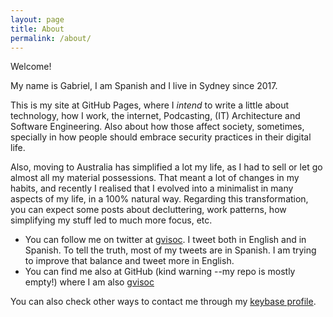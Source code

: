 ```yaml
---
layout: page
title: About
permalink: /about/
---
```


Welcome!

My name is Gabriel, I am Spanish and I live in Sydney since 2017.

This is my site at GitHub Pages, where I *intend* to write a little about technology, how I work, the internet, Podcasting, (IT) Architecture and Software Engineering. Also about how those affect society, sometimes, specially in how people should embrace security practices in their digital life.

Also, moving to Australia has simplified a lot my life, as I had to sell or let go almost all my material possessions. That meant a lot of changes in my habits, and recently I realised that I evolved into a minimalist in many aspects of my life, in a 100% natural way. Regarding this transformation, you can expect some posts about decluttering, work patterns, how simplifying my stuff led to much more focus, etc.

* You can follow me on twitter at [gvisoc](https://twitter.com/gvisoc). I tweet both in English and in Spanish. To tell the truth, most of my tweets are in Spanish. I am trying to improve that balance and tweet more in English.
* You can find me also at GitHub (kind warning --my repo is mostly empty!) where I am also [gvisoc](https://github.com/gvisoc) 

You can also check other ways to contact me through my [keybase profile](https://keybase.io/gvisoc).
